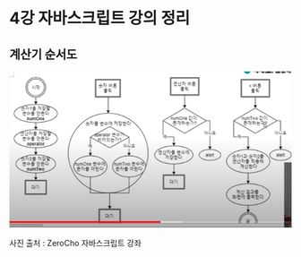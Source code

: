 # 4강 자바스크립트 강의 정리

## 계산기 순서도

![image-20220902173537252](../Section3/3강_이미지/image-20220902173537252.png)

사진 출처 : ZeroCho 자바스크립트 강좌
